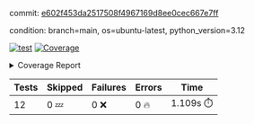commit: [e602f453da2517508f4967169d8ee0cec667e7ff](https://github.com/rcmdnk/inherit-docstring/tree/e602f453da2517508f4967169d8ee0cec667e7ff)

condition: branch=main, os=ubuntu-latest, python_version=3.12

[![test](https://github.com/rcmdnk/inherit-docstring/actions/workflows/test.yml/badge.svg)](https://github.com/rcmdnk/inherit-docstring/actions/runs/13002137482)
<a href="https://github.com/rcmdnk/inherit-docstring/blob/e602f453da2517508f4967169d8ee0cec667e7ff/README.md"><img alt="Coverage" src="https://img.shields.io/badge/Coverage-100%25-brightgreen.svg" /></a><details><summary>Coverage Report </summary><table><tr><th>File</th><th>Stmts</th><th>Miss</th><th>Cover</th></tr><tbody><tr><td><b>TOTAL</b></td><td><b>114</b></td><td><b>0</b></td><td><b>100%</b></td></tr></tbody></table></details>

| Tests | Skipped | Failures | Errors | Time |
| ----- | ------- | -------- | -------- | ------------------ |
| 12 | 0 :zzz: | 0 :x: | 0 :fire: | 1.109s :stopwatch: |

